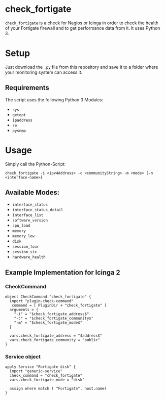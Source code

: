 # check_fortigate

`check_fortigate` is a check for Nagios or Icinga in order to check the health of your Fortigate firewall and to get performance data from it. It uses Python 3.

# Setup

Just download the `.py` file from this repository and save it to a folder where your monitoring system can access it.

## Requirements

The script uses the following Python 3 Modules:
* `sys`
* `getopt`
* `ipaddress`
* `re`
* `pysnmp`

# Usage

Simply call the Python-Script:

```
check_fortigate -i <ipv4Address> -c <communityString> -m <mode> [-n <interface-name>]
```

## Available Modes:

* `interface_status`
* `interface_status_detail` 
* `interface_list`
* `software_version`
* `cpu_load`
* `memory`
* `memory_low`
* `disk`
* `session_four`
* `session_six`
* `hardware_health`

## Example Implementation for Icinga 2

### CheckCommand

```
object CheckCommand "check_fortigate" {
  import "plugin-check-command"
   command = [ PluginDir + "check_fortigate" ]
  arguments = {
    "-i" = "$check_fortigate_address$"
    "-c" = "$check_fortigate_community$"
    "-m" = "$check_fortigate_mode$"
  }

  vars.check_fortigate_address = "$address$"
  vars.check_fortigate_community = "public"
}
```
### Service object

```
apply Service "Fortigate disk" {
  import "generic-service"
  check_command = "check_fortigate"
  vars.check_fortigate_mode = "disk"

  assign where match ( "Fortigate", host.name)
}
